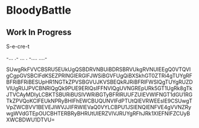 # BloodyBattle

## Work In Progress


S-e-cre-t

-... .- ... . -.... ....-

SUwgRkFVVCBSRU5EUkUgQSBDRVNBUiBDRSBRVUkgRVNUIEEgQ0VTQVIgCgpGVSBCIFdKSEZPRlNGIERGIFJWSiBGVFUgQiBXSkhGT0ZTRi4gTUYgRFBFRiBFRiBESUpHR1NGTkZPVSBGVUJKVSBEQkRJRiBFRlFWSlQgTUYgRUZDVlUgRUJPVCBNRlQgQk9PUE9ERlQsIFFNVlQgUVNGREpURk5GT1UgRk8gTkJTVCAyMDIyLCBKTSBURiBUSlVWRiBGTyBFRlRUUFZUIEVWIFNGT1dGU1RGTkZPVQoKClFEUkNPRyBHIFhEWCBUQUNVIFdPTUtQIEVRWEEsIE9CSUwgTVpZWCBVV1BEVEJIWVJJIFRWIEVaQ0VYLCBPU1JSIENQIENFVE4gVVNZRywgWVdGTEpOUCBHTERBRyBHRUtUIERZVlVJRUYgRFhJRk1XIEFNIFZCUyBXWCBDWU1DTVU=

